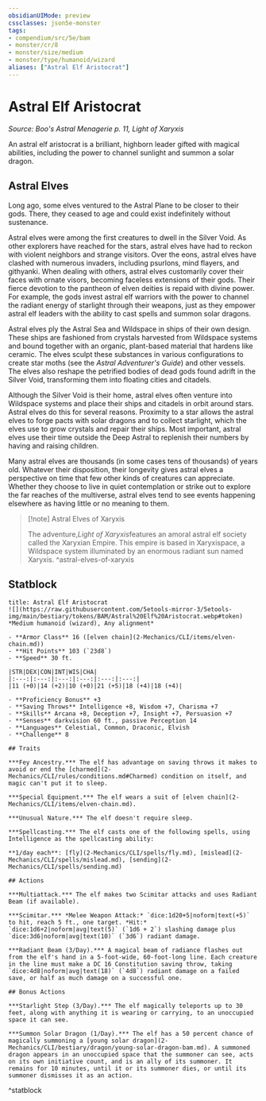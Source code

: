 ```yaml
---
obsidianUIMode: preview
cssclasses: json5e-monster
tags:
- compendium/src/5e/bam
- monster/cr/8
- monster/size/medium
- monster/type/humanoid/wizard
aliases: ["Astral Elf Aristocrat"]
---
```

# Astral Elf Aristocrat
*Source: Boo's Astral Menagerie p. 11, Light of Xaryxis*  

An astral elf aristocrat is a brilliant, highborn leader gifted with magical abilities, including the power to channel sunlight and summon a solar dragon.

## Astral Elves

Long ago, some elves ventured to the Astral Plane to be closer to their gods. There, they ceased to age and could exist indefinitely without sustenance.

Astral elves were among the first creatures to dwell in the Silver Void. As other explorers have reached for the stars, astral elves have had to reckon with violent neighbors and strange visitors. Over the eons, astral elves have clashed with numerous invaders, including psurlons, mind flayers, and githyanki. When dealing with others, astral elves customarily cover their faces with ornate visors, becoming faceless extensions of their gods. Their fierce devotion to the pantheon of elven deities is repaid with divine power. For example, the gods invest astral elf warriors with the power to channel the radiant energy of starlight through their weapons, just as they empower astral elf leaders with the ability to cast spells and summon solar dragons.

Astral elves ply the Astral Sea and Wildspace in ships of their own design. These ships are fashioned from crystals harvested from Wildspace systems and bound together with an organic, plant-based material that hardens like ceramic. The elves sculpt these substances in various configurations to create star moths (see the *Astral Adventurer's Guide*) and other vessels. The elves also reshape the petrified bodies of dead gods found adrift in the Silver Void, transforming them into floating cities and citadels.

Although the Silver Void is their home, astral elves often venture into Wildspace systems and place their ships and citadels in orbit around stars. Astral elves do this for several reasons. Proximity to a star allows the astral elves to forge pacts with solar dragons and to collect starlight, which the elves use to grow crystals and repair their ships. Most important, astral elves use their time outside the Deep Astral to replenish their numbers by having and raising children.

Many astral elves are thousands (in some cases tens of thousands) of years old. Whatever their disposition, their longevity gives astral elves a perspective on time that few other kinds of creatures can appreciate. Whether they choose to live in quiet contemplation or strike out to explore the far reaches of the multiverse, astral elves tend to see events happening elsewhere as having little or no meaning to them.

> [!note] Astral Elves of Xaryxis
> 
> The adventure,*Light of Xaryxis*features an amoral astral elf society called the Xaryxian Empire. This empire is based in Xaryxispace, a Wildspace system illuminated by an enormous radiant sun named Xaryxis.
^astral-elves-of-xaryxis

## Statblock

```ad-statblock
title: Astral Elf Aristocrat
![](https://raw.githubusercontent.com/5etools-mirror-3/5etools-img/main/bestiary/tokens/BAM/Astral%20Elf%20Aristocrat.webp#token)
*Medium humanoid (wizard), Any alignment*

- **Armor Class** 16 ([elven chain](2-Mechanics/CLI/items/elven-chain.md))
- **Hit Points** 103 (`23d8`)
- **Speed** 30 ft.

|STR|DEX|CON|INT|WIS|CHA|
|:---:|:---:|:---:|:---:|:---:|:---:|
|11 (+0)|14 (+2)|10 (+0)|21 (+5)|18 (+4)|18 (+4)|

- **Proficiency Bonus** +3
- **Saving Throws** Intelligence +8, Wisdom +7, Charisma +7
- **Skills** Arcana +8, Deception +7, Insight +7, Persuasion +7
- **Senses** darkvision 60 ft., passive Perception 14
- **Languages** Celestial, Common, Draconic, Elvish
- **Challenge** 8

## Traits

***Fey Ancestry.*** The elf has advantage on saving throws it makes to avoid or end the [charmed](2-Mechanics/CLI/rules/conditions.md#Charmed) condition on itself, and magic can't put it to sleep.

***Special Equipment.*** The elf wears a suit of [elven chain](2-Mechanics/CLI/items/elven-chain.md).

***Unusual Nature.*** The elf doesn't require sleep.

***Spellcasting.*** The elf casts one of the following spells, using Intelligence as the spellcasting ability:

**1/day each**: [fly](2-Mechanics/CLI/spells/fly.md), [mislead](2-Mechanics/CLI/spells/mislead.md), [sending](2-Mechanics/CLI/spells/sending.md)

## Actions

***Multiattack.*** The elf makes two Scimitar attacks and uses Radiant Beam (if available).

***Scimitar.*** *Melee Weapon Attack:* `dice:1d20+5|noform|text(+5)` to hit, reach 5 ft., one target. *Hit:* `dice:1d6+2|noform|avg|text(5)` (`1d6 + 2`) slashing damage plus `dice:3d6|noform|avg|text(10)` (`3d6`) radiant damage.

***Radiant Beam (3/Day).*** A magical beam of radiance flashes out from the elf's hand in a 5-foot-wide, 60-foot-long line. Each creature in the line must make a DC 16 Constitution saving throw, taking `dice:4d8|noform|avg|text(18)` (`4d8`) radiant damage on a failed save, or half as much damage on a successful one.

## Bonus Actions

***Starlight Step (3/Day).*** The elf magically teleports up to 30 feet, along with anything it is wearing or carrying, to an unoccupied space it can see.

***Summon Solar Dragon (1/Day).*** The elf has a 50 percent chance of magically summoning a [young solar dragon](2-Mechanics/CLI/bestiary/dragon/young-solar-dragon-bam.md). A summoned dragon appears in an unoccupied space that the summoner can see, acts on its own initiative count, and is an ally of its summoner. It remains for 10 minutes, until it or its summoner dies, or until its summoner dismisses it as an action.
```
^statblock